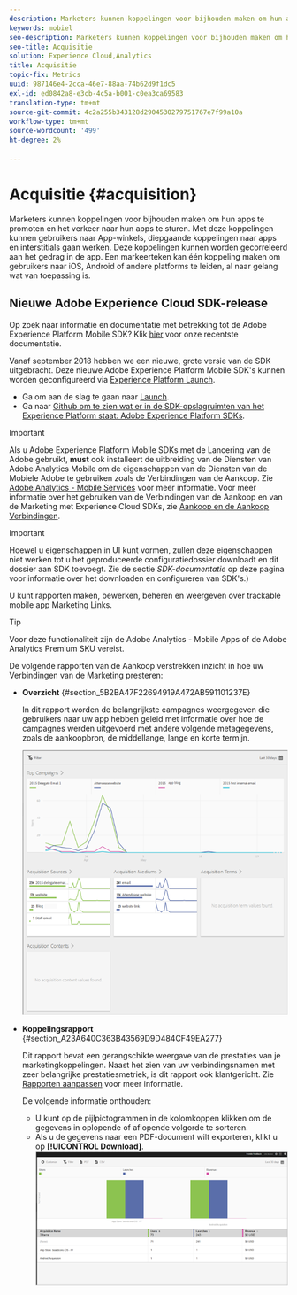 ```yaml
---
description: Marketers kunnen koppelingen voor bijhouden maken om hun apps te promoten en het verkeer naar hun apps te sturen. Met deze koppelingen kunnen gebruikers naar App-winkels, diepgaande koppelingen naar apps en interstitials gaan werken. Deze koppelingen kunnen worden gecorreleerd aan het gedrag in de app. Een markeerteken kan één koppeling maken om gebruikers naar iOS, Android of andere platforms te leiden, al naar gelang wat van toepassing is.
keywords: mobiel
seo-description: Marketers kunnen koppelingen voor bijhouden maken om hun apps te promoten en het verkeer naar hun apps te sturen. Met deze koppelingen kunnen gebruikers naar App-winkels, diepgaande koppelingen naar apps en interstitials gaan werken. Deze koppelingen kunnen worden gecorreleerd aan het gedrag in de app. Een markeerteken kan één koppeling maken om gebruikers naar iOS, Android of andere platforms te leiden, al naar gelang wat van toepassing is.
seo-title: Acquisitie
solution: Experience Cloud,Analytics
title: Acquisitie
topic-fix: Metrics
uuid: 987146e4-2cca-46e7-88aa-74b62d9f1dc5
exl-id: ed0842a8-e3cb-4c5a-b001-c0ea3ca69583
translation-type: tm+mt
source-git-commit: 4c2a255b343128d2904530279751767e7f99a10a
workflow-type: tm+mt
source-wordcount: '499'
ht-degree: 2%

---
```


# Acquisitie {#acquisition}

Marketers kunnen koppelingen voor bijhouden maken om hun apps te promoten en het verkeer naar hun apps te sturen. Met deze koppelingen kunnen gebruikers naar App-winkels, diepgaande koppelingen naar apps en interstitials gaan werken. Deze koppelingen kunnen worden gecorreleerd aan het gedrag in de app. Een markeerteken kan één koppeling maken om gebruikers naar iOS, Android of andere platforms te leiden, al naar gelang wat van toepassing is.

## Nieuwe Adobe Experience Cloud SDK-release

Op zoek naar informatie en documentatie met betrekking tot de Adobe Experience Platform Mobile SDK? Klik [hier](https://aep-sdks.gitbook.io/docs/) voor onze recentste documentatie.

Vanaf september 2018 hebben we een nieuwe, grote versie van de SDK uitgebracht. Deze nieuwe Adobe Experience Platform Mobile SDK&#39;s kunnen worden geconfigureerd via [Experience Platform Launch](https://www.adobe.com/experience-platform/launch.html).

* Ga om aan de slag te gaan naar [Launch](https://launch.adobe.com/).
* Ga naar [Github om te zien wat er in de SDK-opslagruimten van het Experience Platform staat: Adobe Experience Platform SDKs](https://github.com/Adobe-Marketing-Cloud/acp-sdks).

>[!IMPORTANT]
>
> Als u Adobe Experience Platform Mobile SDKs met de Lancering van de Adobe gebruikt, **must** ook installeert de uitbreiding van de Diensten van Adobe Analytics Mobile om de eigenschappen van de Diensten van de Mobiele Adobe te gebruiken zoals de Verbindingen van de Aankoop. Zie [Adobe Analytics - Mobile Services](https://aep-sdks.gitbook.io/docs/using-mobile-extensions/adobe-analytics-mobile-services) voor meer informatie. Voor meer informatie over het gebruiken van de Verbindingen van de Aankoop en van de Marketing met Experience Cloud SDKs, zie [Aankoop en de Aankoop Verbindingen](https://aep-sdks.gitbook.io/docs/using-mobile-extensions/adobe-analytics-mobile-services#acquisition-and-marketing-links).

>[!IMPORTANT]
>
>Hoewel u eigenschappen in UI kunt vormen, zullen deze eigenschappen niet werken tot u het geproduceerde configuratiedossier downloadt en dit dossier aan SDK toevoegt. Zie de sectie *SDK-documentatie* op deze pagina voor informatie over het downloaden en configureren van SDK&#39;s.)

U kunt rapporten maken, bewerken, beheren en weergeven over trackable mobile app Marketing Links.

>[!TIP]
>
>Voor deze functionaliteit zijn de Adobe Analytics - Mobile Apps of de Adobe Analytics Premium SKU vereist.

De volgende rapporten van de Aankoop verstrekken inzicht in hoe uw Verbindingen van de Marketing presteren:

* **Overzicht** {#section_5B2BA47F22694919A472AB591101237E}

   In dit rapport worden de belangrijkste campagnes weergegeven die gebruikers naar uw app hebben geleid met informatie over hoe de campagnes werden uitgevoerd met andere volgende metagegevens, zoals de aankoopbron, de middellange, lange en korte termijn.

   ![](assets/acquisition_overview.png)

* **Koppelingsrapport** {#section_A23A640C363B43569D9D484CF49EA277}

   Dit rapport bevat een gerangschikte weergave van de prestaties van je marketingkoppelingen. Naast het zien van uw verbindingsnamen met zeer belangrijke prestatiesmetriek, is dit rapport ook klantgericht. Zie [Rapporten aanpassen](/help/using/usage/reports-customize/t-reports-customize.md) voor meer informatie.

   De volgende informatie onthouden:

   * U kunt op de pijlpictogrammen in de kolomkoppen klikken om de gegevens in oplopende of aflopende volgorde te sorteren.
   * Als u de gegevens naar een PDF-document wilt exporteren, klikt u op **[!UICONTROL Download]**.
   ![](assets/acquisition_name.png)
